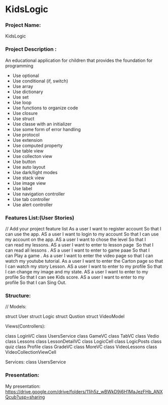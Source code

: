 # KidsLogic

### Project Name: 
   KidsLogic
   
   

### Project Description :
   An educational application for children that provides the foundation for programming

- Use optional
- Use conditional (if, switch)
- Use array
- Use dictionary
- Use set
- Use loop
- Use functions to organize code
- Use closure
- Use struct
- Use classe with an initializer
- Use some form of error handling
- Use protocol
- Use extension
- Use computed property
- Use table view
- Use collecton view
- Use button
- Use auto layout
- Use dark/light modes
- Use stack view
- Use image view
- Use label
- Use navigation controller
- Use tab controller
- Use alert controller


### Features List:(User Stories)
// Add your project feature list
As a user I want to register account So that I can use the app.
AS a user I want to login to my account So that I can use my account on the app.
AS a user I want to chose the level So that I can read my lessons.
AS a user I want to enter to lesson page  So that I can read all lessons .
AS a user I want to enter to game paae So that I can Play a game .
As a user I want to enter the video page so that I can watch my youtube tutorial.
As a user I want to enter the Carton page so that I can watch my story Lesson.
AS a user I want to enter to my profile So that I can change my image and my state.
AS a user I want to enter to my profile So that I can see Kids score.
AS a user I want to enter to my profile So that I can Sing Out.

### Structure:
// 
Models:

struct User
struct Logic
struct Qustion
struct VideoModel


Views(Controllers):

class LoginVC
class UsersService
class GameVC
class TabVC
class Vedio
class Lessons
class LessonDetailVC
class LogicCell
class LogicPosts
class quiz
class Profile
class GradeVC
class MoreVC
class VideoLessons
class VideoCollectionViewCell


Services:
class UsersService

### Presentation:

My presentation:
https://drive.google.com/drive/folders/11ih5z_wBWkD9j6H1MaJezFHb_ANXQcub?usp=sharing


